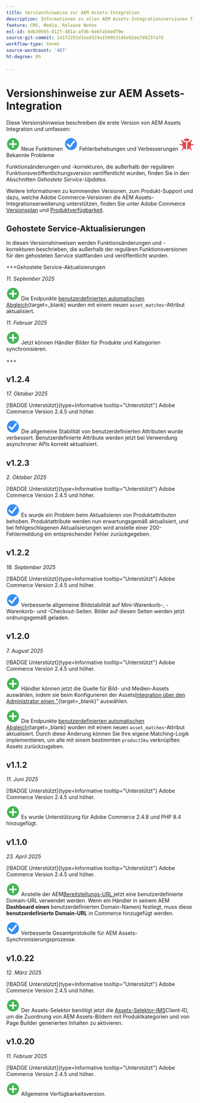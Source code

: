 ```yaml
---
title: Versionshinweise zur AEM Assets-Integration
description: Informationen zu allen AEM Assets-Integrationsversionen finden Sie in den Versionshinweisen .
feature: CMS, Media, Release Notes
exl-id: 0d639565-812f-481a-afd6-6e6fa54ed70e
source-git-commit: 141f2291d1ead324a159053145e92ee7d4237a7d
workflow-type: tm+mt
source-wordcount: '467'
ht-degree: 0%

---
```


# Versionshinweise zur AEM Assets-Integration

Diese Versionshinweise beschreiben die erste Version von AEM Assets Integration und umfassen:

![Neu](../assets/new.svg) Neue Funktionen
![Problem behoben](../assets/fix.svg) Fehlerbehebungen und Verbesserungen
![Bekanntes Problem](../assets/bug.svg) Bekannte Probleme

Funktionsänderungen und -korrekturen, die außerhalb der regulären Funktionsveröffentlichungsversion veröffentlicht wurden, finden Sie in den Abschnitten _Gehostete Service-Updates_.

Weitere Informationen zu kommenden Versionen, zum Produkt-Support und dazu, welche Adobe Commerce-Versionen die AEM Assets-Integrationserweiterung unterstützen, finden Sie unter Adobe Commerce [Versionsplan](https://experienceleague.adobe.com/en/docs/commerce-operations/release/planning/schedule) und [Produktverfügbarkeit](https://experienceleague.adobe.com/en/docs/commerce-operations/release/product-availability).

## Gehostete Service-Aktualisierungen

In diesen Versionshinweisen werden Funktionsänderungen und -korrekturen beschrieben, die außerhalb der regulären Funktionsversionen für den gehosteten Service stattfanden und veröffentlicht wurden.

+++Gehostete Service-Aktualisierungen

_11. September 2025_

![Neues Problem](../assets/new.svg) Die Endpunkte [benutzerdefinierten automatischen Abgleich](https://experienceleague.adobe.com/en/docs/commerce/aem-assets-integration/synchronize/custom-match){target=_blank} wurden mit einem neuen `asset_matches`-Attribut aktualisiert.

_11. Februar 2025_

![Neues Problem](../assets/new.svg) Jetzt können Händler Bilder für Produkte und Kategorien synchronisieren.

+++

## v1.2.4

_17. Oktober 2025_

[!BADGE Unterstützt]{type=Informative tooltip="Unterstützt"} Adobe Commerce Version 2.4.5 und höher.

![Problem behoben](../assets/fix.svg)<!-- Issue ACAP-1155 --> Die allgemeine Stabilität von benutzerdefinierten Attributen wurde verbessert. Benutzerdefinierte Attribute werden jetzt bei Verwendung asynchroner APIs korrekt aktualisiert.

## v1.2.3

_2. Oktober 2025_

[!BADGE Unterstützt]{type=Informative tooltip="Unterstützt"} Adobe Commerce Version 2.4.5 und höher.

![Problem behoben](../assets/fix.svg)<!-- Issue ACAP-1135 --> Es wurde ein Problem beim Aktualisieren von Produktattributen behoben. Produktattribute werden nun erwartungsgemäß aktualisiert, und bei fehlgeschlagenen Aktualisierungen wird anstelle einer 200-Fehlermeldung ein entsprechender Fehler zurückgegeben.

## v1.2.2

_18. September 2025_

[!BADGE Unterstützt]{type=Informative tooltip="Unterstützt"} Adobe Commerce Version 2.4.5 und höher.

![Problem behoben](../assets/fix.svg)<!-- Issue ACAP-1110 --> Verbesserte allgemeine Bildstabilität auf Mini-Warenkorb-, -Warenkorb- und -Checkout-Seiten. Bilder auf diesen Seiten werden jetzt ordnungsgemäß geladen.

## v1.2.0

_7. August 2025_

[!BADGE Unterstützt]{type=Informative tooltip="Unterstützt"} Adobe Commerce Version 2.4.5 und höher.

![Neues Problem](../assets/new.svg)<!-- Issue ACAP-1018 --> Händler können jetzt die Quelle für Bild- und Medien-Assets auswählen, indem sie beim Konfigurieren der Assets[Integration über den Administrator einen &quot;](https://experienceleague.adobe.com/en/docs/commerce/aem-assets-integration/get-started/setup-synchronization){target=_blank}&quot; auswählen.

![Neues Problem](../assets/new.svg)<!-- Issue ACAP-1078 --> Die Endpunkte [benutzerdefinierten automatischen Abgleich](https://experienceleague.adobe.com/en/docs/commerce/aem-assets-integration/synchronize/custom-match){target=_blank} wurden mit einem neuen `asset_matches`-Attribut aktualisiert. Durch diese Änderung können Sie Ihre eigene Matching-Logik implementieren, um alle mit einem bestimmten `productSku` verknüpften Assets zurückzugeben.

## v1.1.2

_11. Juni 2025_

[!BADGE Unterstützt]{type=Informative tooltip="Unterstützt"} Adobe Commerce Version 2.4.5 und höher.

![Neues Problem](../assets/new.svg)<!-- Issue ACAP-1041 --> Es wurde Unterstützung für Adobe Commerce 2.4.8 und PHP 8.4 hinzugefügt.

## v1.1.0

_23. April 2025_

[!BADGE Unterstützt]{type=Informative tooltip="Unterstützt"} Adobe Commerce Version 2.4.5 und höher.

![Neues Problem](../assets/new.svg)<!-- Issue ACAP-955 --> Anstelle der AEM[Bereitstellungs-URL ](https://experienceleague.adobe.com/en/docs/commerce/aem-assets-integration/get-started/setup-synchronization#optional-configure-the-custom-domain-url) jetzt eine benutzerdefinierte Domain-URL verwendet werden. Wenn ein Händler in seinem AEM **Dashboard einen** benutzerdefinierten Domain-Namen) festlegt, muss diese **benutzerdefinierte Domain-URL** in Commerce hinzugefügt werden.

![Problem behoben](../assets/fix.svg)<!-- Issue ACAP-987 --> Verbesserte Gesamtprotokolle für AEM Assets-Synchronisierungsprozesse.

## v1.0.22

_12. März 2025_

[!BADGE Unterstützt]{type=Informative tooltip="Unterstützt"} Adobe Commerce Version 2.4.5 und höher.

![Neues Problem](../assets/new.svg)<!-- Issue ACAP-xx --> Der Assets-Selektor benötigt jetzt die [Assets-Selektor-IMS](https://experienceleague.adobe.com/en/docs/commerce/aem-assets-integration/get-started/setup-synchronization)Client-ID, um die Zuordnung von AEM Assets-Bildern mit Produktkategorien und von Page Builder generierten Inhalten zu aktivieren.

## v1.0.20

_11. Februar 2025_

[!BADGE Unterstützt]{type=Informative tooltip="Unterstützt"} Adobe Commerce Version 2.4.5 und höher.

![Neu](../assets/new.svg)<!-- Issue ACAP-xx --> Allgemeine Verfügbarkeitsversion.
